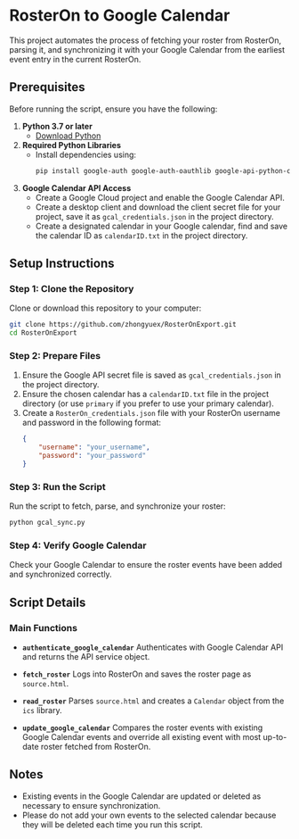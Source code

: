 # RosterOn to Google Calendar

This project automates the process of fetching your roster from RosterOn, parsing it, and synchronizing it with your Google Calendar from the earliest event entry in the current RosterOn.

## Prerequisites
Before running the script, ensure you have the following:

1. **Python 3.7 or later**
   - [Download Python](https://www.python.org/downloads/)
2. **Required Python Libraries**
   - Install dependencies using:
     ```bash
     pip install google-auth google-auth-oauthlib google-api-python-client bs4 ics requests pytz
     ```
3. **Google Calendar API Access**
   - Create a Google Cloud project and enable the Google Calendar API.
   - Create a desktop client and download the client secret file for your project, save it as `gcal_credentials.json` in the project directory.
   - Create a designated calendar in your Google calendar, find and save the calendar ID as `calendarID.txt` in the project directory.

## Setup Instructions

### Step 1: Clone the Repository
Clone or download this repository to your computer:
```bash
git clone https://github.com/zhongyuex/RosterOnExport.git
cd RosterOnExport
```

### Step 2: Prepare Files
1. Ensure the Google API secret file is saved as `gcal_credentials.json` in the project directory.
2. Ensure the chosen calendar has a `calendarID.txt` file in the project directory (or use `primary` if you prefer to use your primary calendar).
3. Create a `RosterOn_credentials.json` file with your RosterOn username and password in the following format:
   ```json
   {
       "username": "your_username",
       "password": "your_password"
   }
   ```

### Step 3: Run the Script
Run the script to fetch, parse, and synchronize your roster:
```bash
python gcal_sync.py
```

### Step 4: Verify Google Calendar
Check your Google Calendar to ensure the roster events have been added and synchronized correctly.

## Script Details

### Main Functions

- **`authenticate_google_calendar`**
  Authenticates with Google Calendar API and returns the API service object.

- **`fetch_roster`**
  Logs into RosterOn and saves the roster page as `source.html`.

- **`read_roster`**
  Parses `source.html` and creates a `Calendar` object from the `ics` library.

- **`update_google_calendar`**
  Compares the roster events with existing Google Calendar events and override all existing event with most up-to-date roster fetched from RosterOn.

## Notes
- Existing events in the Google Calendar are updated or deleted as necessary to ensure synchronization.
- Please do not add your own events to the selected calendar because they will be deleted each time you run this script.

